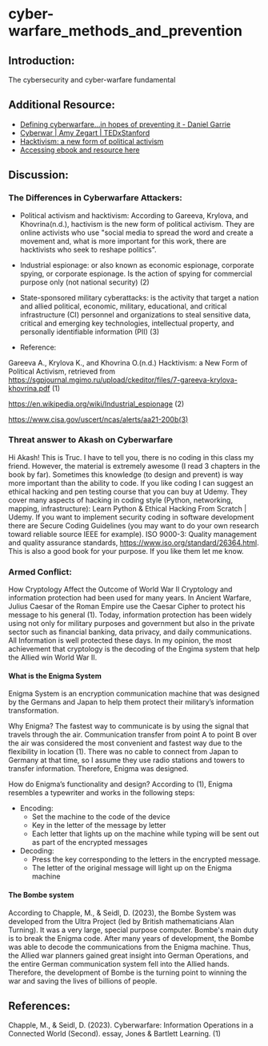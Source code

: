 # cyber-warfare_methods_and_prevention

## Introduction:
The cybersecurity and cyber-warfare fundamental

## Additional Resource:
- [Defining cyberwarfare...in hopes of preventing it - Daniel Garrie](https://www.youtube.com/watch?v=ZVoDwtyvDJc)
- [Cyberwar | Amy Zegart | TEDxStanford](https://www.youtube.com/watch?v=JSWPoeBLFyQ)
- [Hacktivism: a new form of political activism](https://sgpjournal.mgimo.ru/upload/ckeditor/files/7-gareeva-krylova-khovrina.pdf)
- [Accessing ebook and resource here](https://www2.jblearning.com/my-account/dashboard/products)

## Discussion:
### The Differences in Cyberwarfare Attackers:

- Political activism and hacktivism: According to Gareeva, Krylova, and Khovrina(n.d.), hactivism is the new form of 
political activism. They are online activists who use "social media to spread the word and create a
movement and, what is more important for this work, there are hacktivists who seek to reshape politics".

- Industrial espionage: or also known as economic espionage, corporate spying, or corporate espionage. Is the action of
spying for commercial purpose only (not national security) (2)

- State-sponsored military cyberattacks: is the activity that target a nation and allied political, economic, military, 
educational, and critical infrastructure (CI) personnel and organizations to steal sensitive data, critical and emerging 
key technologies, intellectual property, and personally identifiable information (PII) (3)

- Reference:

Gareeva A., Krylova K., and Khovrina O.(n.d.) Hacktivism: a New Form of Political Activism, retrieved from 
https://sgpjournal.mgimo.ru/upload/ckeditor/files/7-gareeva-krylova-khovrina.pdf (1)

https://en.wikipedia.org/wiki/Industrial_espionage (2)

https://www.cisa.gov/uscert/ncas/alerts/aa21-200b(3)

### Threat answer to Akash on Cyberwarfare

Hi Akash! This is Truc. I have to tell you, there is no coding in this class my friend. However, the material is extremely 
awesome (I read 3 chapters in the book by far). Sometimes this knowledge (to design and prevent) is way more important than 
the ability to code. If you like coding I can suggest an ethical hacking and pen testing course that you can buy at Udemy. 
They cover many aspects of hacking in coding style (Python, networking, mapping, infrastructure): Learn Python & Ethical 
Hacking From Scratch | Udemy. If you want to implement security coding in software development there are Secure Coding
Guidelines (you may want to do your own research toward reliable source IEEE for example). ISO 9000-3: Quality management 
and quality assurance standards, https://www.iso.org/standard/26364.html. This is also a good book for your purpose. 
If you like them let me know.

### Armed Conflict:
How Cryptology Affect the Outcome of World War II
Cryptology and information protection had been used for many years. In Ancient Warfare, Julius Caesar of the Roman Empire use the Caesar Cipher to protect his message to his general (1). Today, information protection has been widely using not only for military purposes and government but also in the private sector such as financial banking, data privacy, and daily communications. All Information is well protected these days. In my opinion, the most achievement that cryptology is the decoding of the Engima system that help the Allied win World War II. 

#### What is the Enigma System
Enigma System is an encryption communication machine that was designed by the Germans and Japan to help them protect their military’s information transformation.

Why Enigma? The fastest way to communicate is by using the signal that travels through the air. Communication transfer from point A to point B over the air was considered the most convenient and fastest way due to the flexibility in location (1). There was no cable to connect from Japan to Germany at that time, so I assume they use radio stations and towers to transfer information. Therefore, Enigma was designed.

How do Enigma’s functionality and design? According to (1), Enigma resembles a typewriter and works in the following steps:
- Encoding:
  - Set the machine to the code of the device
  - Key in the letter of the message by letter
  - Each letter that lights up on the machine while typing will be sent out as part of the encrypted messages
- Decoding:
  - Press the key corresponding to the letters in the encrypted message.
  - The letter of the original message will light up on the Enigma machine

#### The Bombe system
According to Chapple, M., & Seidl, D. (2023), the Bombe System was developed from the Ultra Project (led by British mathematicians Alan Turning). It was a very large, special purpose computer. Bombe's main duty is to break the Enigma code. After many years of development, the Bombe was able to decode the communications from the Enigma machine. Thus, the Allied war planners gained great insight into German Operations, and the entire German communication system fell into the Allied hands. Therefore, the development of Bombe is the turning point to winning the war and saving the lives of billions of people.

## References:

Chapple, M., & Seidl, D. (2023). Cyberwarfare: Information Operations in a Connected World (Second). essay, Jones & Bartlett Learning. (1)
